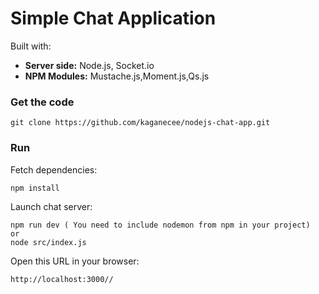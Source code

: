 # Simple Chat Application

Built with:

  - <strong>Server side:</strong> Node.js, Socket.io
  - <strong>NPM Modules:</strong> Mustache.js,Moment.js,Qs.js

### Get the code

    git clone https://github.com/kaganecee/nodejs-chat-app.git

### Run

Fetch dependencies:

    npm install

Launch chat server:

    npm run dev ( You need to include nodemon from npm in your project)
    or 
    node src/index.js

Open this URL in your browser:

    http://localhost:3000//
